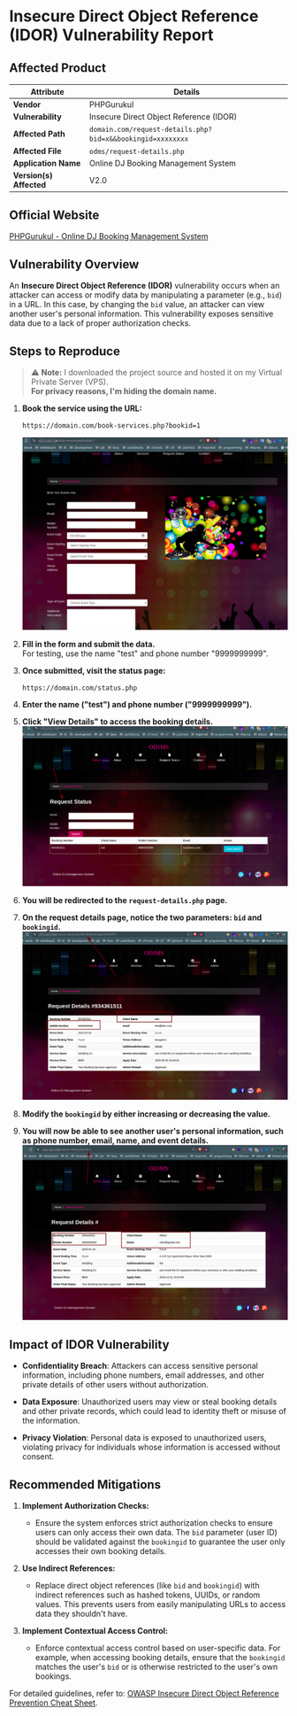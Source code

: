 # Insecure Direct Object Reference (IDOR) Vulnerability Report

## Affected Product

| **Attribute**           | **Details**                               |
|-------------------------|-------------------------------------------|
| **Vendor**              | PHPGurukul                                |
| **Vulnerability**       | Insecure Direct Object Reference (IDOR)   |
| **Affected Path**       | `domain.com/request-details.php?bid=x&&bookingid=xxxxxxxx` |
| **Affected File**       | `odms/request-details.php`                |
| **Application Name**    | Online DJ Booking Management System       |
| **Version(s) Affected** | V2.0                                      |

## Official Website

[PHPGurukul - Online DJ Booking Management System](https://phpgurukul.com/online-dj-booking-management-system-using-php-and-mysql/)

## Vulnerability Overview

An **Insecure Direct Object Reference (IDOR)** vulnerability occurs when an attacker can access or modify data by manipulating a parameter (e.g., `bid`) in a URL. In this case, by changing the `bid` value, an attacker can view another user's personal information. This vulnerability exposes sensitive data due to a lack of proper authorization checks.

## Steps to Reproduce

> ⚠️ **Note:** I downloaded the project source and hosted it on my Virtual Private Server (VPS).  
> **For privacy reasons, I'm hiding the domain name.**

1. **Book the service using the URL:**
    ```
    https://domain.com/book-services.php?bookid=1
    ```
    ![Service Page](./images/servicepage.png)

2. **Fill in the form and submit the data.**  
   For testing, use the name "test" and phone number "9999999999".

3. **Once submitted, visit the status page:**
    ```
    https://domain.com/status.php
    ```

4. **Enter the name ("test") and phone number ("9999999999").**

5. **Click "View Details" to access the booking details.**
    ![Request Page](./images/status-view-details.png)

6. **You will be redirected to the `request-details.php` page.**

7. **On the request details page, notice the two parameters: `bid` and `bookingid`.**  
    ![Request Page](./images/request-page.png)

8. **Modify the `bookingid` by either increasing or decreasing the value.**

9. **You will now be able to see another user's personal information, such as phone number, email, name, and event details.**  
    ![IDOR Impact](./images/idor.png)

## Impact of IDOR Vulnerability

* **Confidentiality Breach**: Attackers can access sensitive personal information, including phone numbers, email addresses, and other private details of other users without authorization.
  
* **Data Exposure**: Unauthorized users may view or steal booking details and other private records, which could lead to identity theft or misuse of the information.

* **Privacy Violation**: Personal data is exposed to unauthorized users, violating privacy for individuals whose information is accessed without consent.

## Recommended Mitigations

1. **Implement Authorization Checks:**
   - Ensure the system enforces strict authorization checks to ensure users can only access their own data. The `bid` parameter (user ID) should be validated against the `bookingid` to guarantee the user only accesses their own booking details.

2. **Use Indirect References:**
   - Replace direct object references (like `bid` and `bookingid`) with indirect references such as hashed tokens, UUIDs, or random values. This prevents users from easily manipulating URLs to access data they shouldn't have.

3. **Implement Contextual Access Control:**
   - Enforce contextual access control based on user-specific data. For example, when accessing booking details, ensure that the `bookingid` matches the user's `bid` or is otherwise restricted to the user's own bookings.

For detailed guidelines, refer to: [OWASP Insecure Direct Object Reference Prevention Cheat Sheet](https://cheatsheetseries.owasp.org/cheatsheets/Insecure_Direct_Object_Reference_Prevention_Cheat_Sheet.html).
